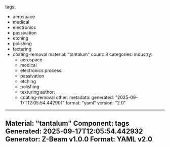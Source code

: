 tags:
  - aerospace
  - medical
  - electronics
  - passivation
  - etching
  - polishing
  - texturing
  - coating-removal
material: "tantalum"
count: 8
categories:
  industry:
    - aerospace
    - medical
    - electronics
  process:
    - passivation
    - etching
    - polishing
    - texturing
  author:
    - coating-removal
  other:
metadata:
  generated: "2025-09-17T12:05:54.442901"
  format: "yaml"
  version: "2.0"

---
Material: "tantalum"
Component: tags
Generated: 2025-09-17T12:05:54.442932
Generator: Z-Beam v1.0.0
Format: YAML v2.0
---